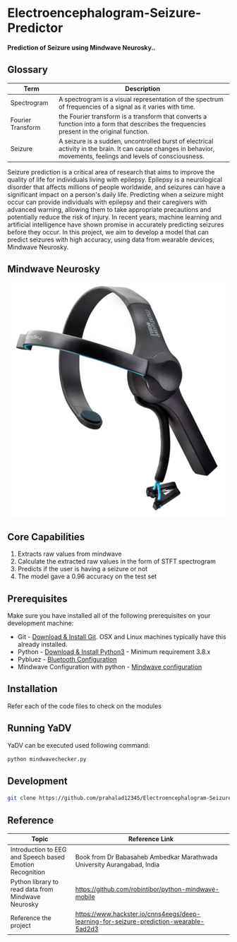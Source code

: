# Electroencephalogram-Seizure-Predictor

**Prediction of Seizure using Mindwave Neurosky..**

## Glossary
| Term      | Description |
| ----------- | ----------- |
| Spectrogram     | A spectrogram is a visual representation of the spectrum of frequencies of a signal as it varies with time.  |
| Fourier Transform     | the Fourier transform is a transform that converts a function into a form that describes the frequencies present in the original function.  |
| Seizure | A seizure is a sudden, uncontrolled burst of electrical activity in the brain. It can cause changes in behavior, movements, feelings and levels of consciousness.|

Seizure prediction is a critical area of research that aims to improve the quality of life for individuals living with epilepsy. Epilepsy is a neurological disorder that affects millions of people worldwide, and seizures can have a significant impact on a person's daily life. Predicting when a seizure might occur can provide individuals with epilepsy and their caregivers with advanced warning, allowing them to take appropriate precautions and potentially reduce the risk of injury. In recent years, machine learning and artificial intelligence have shown promise in accurately predicting seizures before they occur. In this project, we aim to develop a model that can predict seizures with high accuracy, using data from wearable devices, Mindwave Neurosky.



## Mindwave Neurosky
![Neurosky](https://github.com/prahalad12345/Electroencephalogram-Seizure-Predictor/blob/main/image/Neurosky-MindWave-Mobile-device.ppm.png)


## Core Capabilities
1. Extracts raw values from mindwave
2. Calculate the extracted raw values in the form of STFT spectrogram
3. Predicts if the user is having a seizure or not
4. The model gave a 0.96 accuracy on the test set 

## Prerequisites
Make sure you have installed all of the following prerequisites on your development machine:

* Git - [Download & Install Git](https://git-scm.com/downloads). OSX and Linux machines typically have this already installed.
* Python - [Download & Install Python3](https://www.geeksforgeeks.org/download-and-install-python-3-latest-version/) - Minimum requirement 3.8.x
* Pybluez - [Bluetooth Configuration](https://github.com/pybluez/pybluez)
* Mindwave Configuration with python - [Mindwave configuration](https://github.com/robintibor/python-mindwave-mobile)

## Installation

Refer each of the code files to check on the modules

## Running YaDV
YaDV can be executed used following command:

```bash
python mindwavechecker.py
```

## Development

```bash
git clone https://github.com/prahalad12345/Electroencephalogram-Seizure-Predictor.git
```


## Reference

| Topic      | Reference Link |
| ----------- | ----------- |
| Introduction to EEG and Speech based Emotion Recognition | Book from Dr Babasaheb Ambedkar Marathwada University  Aurangabad, India |
| Python library to read data from Mindwave Neurosky | https://github.com/robintibor/python-mindwave-mobile 
| Reference the project | https://www.hackster.io/cnns4eegs/deep-learning-for-seizure-prediction-wearable-5ad2d3 



